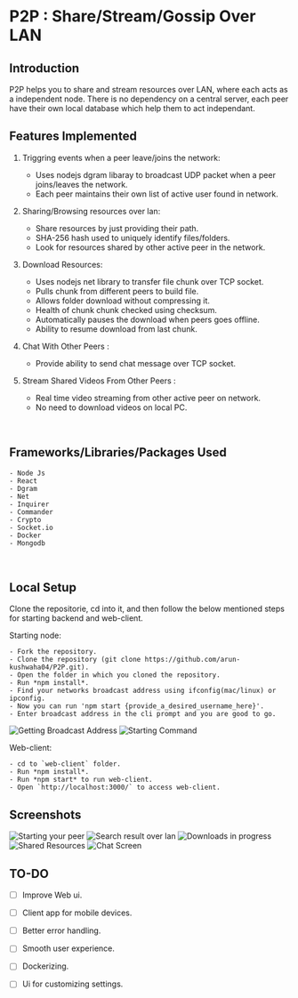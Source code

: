 # P2P  : Share/Stream/Gossip Over LAN

## Introduction

P2P helps you to share and stream resources over LAN, where each acts as a independent node. There is no dependency on a central server, each peer have their own local database which help them to act independant.

## Features Implemented
1. Triggring events when a peer leave/joins the network:
    - Uses nodejs dgram libaray to broadcast UDP packet when a peer joins/leaves the network.
    - Each peer maintains their own list of active user found in network.

2. Sharing/Browsing resources over lan:
    - Share resources by just providing their path.
    - SHA-256 hash used to uniquely identify files/folders.
    - Look for resources shared by other active peer in the network.

2. Download Resources:
    - Uses nodejs net library to transfer file chunk over TCP socket.
    - Pulls chunk from different peers to build file.
    - Allows folder download without compressing it.
    - Health of chunk chunk checked using checksum.
    - Automatically pauses the download when peers goes offline.
    - Ability to resume download from last chunk.
    
3. Chat With Other Peers :
    - Provide ability to send chat message over TCP socket.
    
3. Stream Shared Videos From Other Peers :
    - Real time video streaming from other active peer on network.
    - No need to download videos on local PC.

<br>

## Frameworks/Libraries/Packages Used

    - Node Js
    - React
    - Dgram
    - Net
    - Inquirer
    - Commander
    - Crypto
    - Socket.io
    - Docker
    - Mongodb

<br>

## Local Setup

Clone the repositorie, cd into it, and then follow the below mentioned steps for starting backend and web-client.

Starting node:

    - Fork the repository.
    - Clone the repository (git clone https://github.com/arun-kushwaha04/P2P.git).
    - Open the folder in which you cloned the repository.
    - Run *npm install*.
    - Find your networks broadcast address using ifconfig(mac/linux) or ipconfig.    
    - Now you can run 'npm start {provide_a_desired_username_here}'.    
    - Enter broadcast address in the cli prompt and you are good to go.
    
![Getting Broadcast Address](https://user-images.githubusercontent.com/73020364/224513947-b9cb6e47-f7ef-481b-b002-60dc60b125e4.png)
![Starting Command](https://user-images.githubusercontent.com/73020364/224513886-0e787700-0f46-4aaf-932a-3e593614231e.png)   

Web-client:

    - cd to `web-client` folder.
    - Run *npm install*.
    - Run *npm start* to run web-client.
    - Open `http://localhost:3000/` to access web-client.

## Screenshots
![Starting your peer](https://user-images.githubusercontent.com/73020364/224514167-d6e44ff2-570d-42e9-a0b3-8209a5e5a276.png)
![Search result over lan](https://user-images.githubusercontent.com/73020364/224514769-4175a971-364c-4c03-864b-3ec02ae01191.PNG)
![Downloads in progress](https://user-images.githubusercontent.com/73020364/224514763-9ac0d6c5-00d0-48c4-8bd8-308badb957e5.PNG)
![Shared Resources](https://user-images.githubusercontent.com/73020364/224514765-0ae0e016-83da-4c42-89ed-2a642eaa1572.PNG)
![Chat Screen](https://user-images.githubusercontent.com/73020364/224514766-e65a579d-5684-4990-bb19-244e6e5b30ae.PNG)

## TO-DO
- [ ] Improve Web ui.
- [ ] Client app for mobile devices.
- [ ] Better error handling.
- [ ] Smooth user experience.
- [ ] Dockerizing.
- [ ] Ui for customizing settings.




